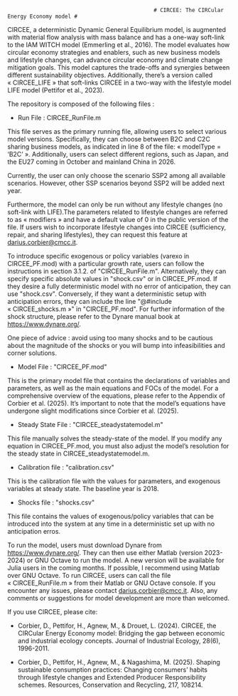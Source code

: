                                                   # CIRCEE: The CIRCular Energy Economy model #

CIRCEE, a deterministic Dynamic General Equilibrium model, is augmented with material flow analysis with mass balance and has a one-way soft-link to the IAM WITCH model (Emmerling et al., 2016). The model evaluates how circular economy strategies and enablers, such as new business models and lifestyle changes, can advance circular economy and climate change mitigation goals. This model captures the trade-offs and synergies between different sustainability objectives. Additionally, there’s a version called « CIRCEE_LIFE » that soft-links CIRCEE in a two-way with the lifestyle model LIFE model (Pettifor et al., 2023). 

The repository is composed of the following files :

  - Run File : CIRCEE_RunFile.m
    
This file serves as the primary running file, allowing users to select various model versions. Specifically, they can choose between B2C and C2C sharing business models, as indicated in line 8 of the file: « modelType = ‘B2C’ ». Additionally, users can select different regions, such as Japan, and the EU27 coming in October and mainland China in 2026.

Currently, the user can only choose the scenario SSP2 among all available scenarios.  However, other SSP scenarios beyond SSP2 will be added next year. 

Furthermore, the model can only be run without any lifestyle changes (no soft-link with LIFE).The parameters related to lifestyle changes are referred to as « modifiers » and have a default value of 0 in the public version of the file. If users wish to incorporate lifestyle changes into CIRCEE (sufficiency, repair, and sharing lifestyles), they can request this feature at darius.corbier@cmcc.it.

To introduce specific exogenous or policy variables (varexo in CIRCEE_PF.mod) with a particular growth rate, users can follow the instructions in section 3.1.2. of "CIRCEE_RunFile.m". Alternatively, they can specify specific absolute values in "shock.csv" or in CIRCEE_PF.mod. If they desire a fully deterministic model with no error of anticipation, they can use "shock.csv". Conversely, if they want a deterministic setup with anticipation errors, they can include the line "@#include « CIRCEE_shocks.m »" in "CIRCEE_PF.mod". For further information of the shock structure, please refer to the Dynare manual book at https://www.dynare.org/. 

One piece of advice : avoid using too many shocks and to be cautious about the magnitude of the shocks or you will bump into infeasibilities and corner solutions. 

   - Model File : "CIRCEE_PF.mod"
  
This is the primary model file that contains the declarations of variables and parameters, as well as the main equations and FOCs of the model. For a comprehensive overview of the equations, please refer to the Appendix of Corbier et al. (2025). It’s important to note that the model’s equations have undergone slight modifications since Corbier et al. (2025). 
    
  - Steady State File : "CIRCEE_steadystatemodel.m"
  
This file manually solves the steady-state of the model. If you modify any equation in CIRCEE_PF.mod, you must also adjust the model’s resolution for the steady state in CIRCEE_steadystatemodel.m.

  - Calibration file : "calibration.csv"
  
This is the calibration file with the values for parameters, and exogenous variables at steady state. The baseline year is 2018. 
    
  - Shocks file : "shocks.csv"
  
This file contains the values of exogenous/policy variables that can be introduced into the system at any time in a deterministic set up with no anticipation erros. 

To run the model, users must download Dynare from https://www.dynare.org/. They can then use either Matlab (version 2023-2024) or GNU Octave to run the model. A new version will be available for Julia users in the coming months. If possible, I recommend using Matlab over GNU Octave. To run CIRCEE, users can call the file « CIRCEE_RunFile.m » from their Matlab or GNU Octave console. If you encounter any issues, please contact darius.corbier@cmcc.it. Also, any comments or suggestions for model development are more than welcomed. 

If you use CIRCEE, please cite:

- Corbier, D., Pettifor, H., Agnew, M., & Drouet, L. (2024). CIRCEE, the CIRCular Energy Economy model: Bridging    the gap between economic and industrial ecology concepts. Journal of Industrial Ecology, 28(6), 1996-2011.

- Corbier, D., Pettifor, H., Agnew, M., & Nagashima, M. (2025). Shaping sustainable consumption practices:          Changing consumers’ habits through lifestyle changes and Extended Producer Responsibility schemes. Resources,     Conservation and Recycling, 217, 108214.
